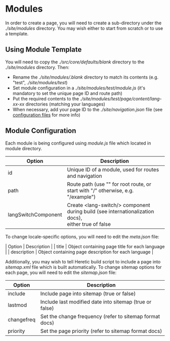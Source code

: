 # Modules

In order to create a page, you will need to create a sub-directory under the *./site/modules* directory. You may wish either to start from scratch or to use a template.

## Using Module Template

You will need to copy the *./src/core/defaults/blank* directory to the *./site/modules* directory. Then:

* Rename the *./site/modules/.blank* directory to match its contents (e.g. "test", *./site/modules/test*)
* Set module configuration in a *./site/modules/test/module.js* (it's mandatory to set the unique page ID and route path)
* Put the required contents to the *./site/modules/test/page/content/lang-xx-xx* directories (matching your languages)
* When necessary, add your page ID to the *./site/navigation.json* file (see [configuration files](./configurationFiles.md) for more info)

## Module Configuration

Each module is being configured using *module.js* file which located in module directory.

| Option | Description |
|--------|-------------|
| id | Unique ID of a module, used for routes and navigation |
| path | Route path (use "" for root route, or start with "/" otherwise, e.g. "/example") |
| langSwitchComponent | Create &lt;lang-switch/&gt; component during build (see internationalization docs),<br>either true of false |

To change locale-specific options, you will need to edit the *meta.json* file:

| Option | Description |
| title | Object containing page title for each language |
| description | Object containing page description for each language |

Additionally, you may wish to tell Heretic build script to include a page into *sitemap.xml* file which is built automatically. To change sitemap options for each page, you will need to edit the *sitemap.json* file:

| Option     | Description                                             |
|------------|---------------------------------------------------------|
| include    | Include page into sitemap (true or false)             |
| lastmod    | Include last modified date into sitemap (true or false) |
| changefreq | Set the change frequency (refer to sitemap format docs) |
| priority   | Set the page priority (refer to sitemap format docs)  |